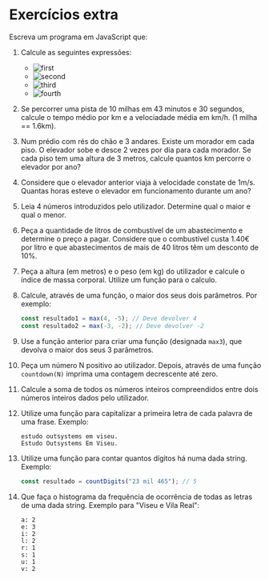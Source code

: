 # Exercícios extra

Escreva um programa em JavaScript que:

1. Calcule as seguintes expressões:

   - ![first](http://latex.codecogs.com/png.latex?\dpi{110}%204^{3^{2}})
   - ![second](<http://latex.codecogs.com/png.latex?\dpi{110}%20\frac{8*(2+6)*4}{3+5}*\frac{9*1+4}{3*5}+10^{32}>)
   - ![third](<http://latex.codecogs.com/png.latex?\dpi{110}%20sin(\frac{\pi%20}{4})>)
   - ![fourth](<http://latex.codecogs.com/png.latex?\dpi{110}%20(\sqrt{2})^{2}-2>)

2. Se percorrer uma pista de 10 milhas em 43 minutos e 30 segundos, calcule o
   tempo médio por km e a velociadade média em km/h. (1 milha == 1.6km).

3. Num prédio com rés do chão e 3 andares. Existe um morador em cada piso. O
   elevador sobe e desce 2 vezes por dia para cada morador. Se cada piso tem
   uma altura de 3 metros, calcule quantos km percorre o elevador por ano?

4. Considere que o elevador anterior viaja à velocidade constate de 1m/s.
   Quantas horas esteve o elevador em funcionamento durante um ano?

5. Leia 4 números introduzidos pelo utilizador. Determine qual o maior e qual o menor.

6. Peça a quantidade de litros de combustível de um abastecimento e determine
   o preço a pagar. Considere que o combustível custa 1.40€ por litro e que
   abastecimentos de mais de 40 litros têm um desconto de 10%.

7. Peça a altura (em metros) e o peso (em kg) do utilizador e calcule o
   índice de massa corporal. Utilize um função para o calculo.

8. Calcule, através de uma função, o maior dos seus dois parâmetros. Por exemplo:

      ```javascript
      const resultado1 = max(4, -5); // Deve devolver 4
      const resultado2 = max(-3, -2); // Deve devolver -2
      ```

9. Use a função anterior para criar uma função (designada `max3`), que devolva
   o maior dos seus 3 parâmetros.

10. Peça um número N positivo ao utilizador. Depois, através de uma função
    `countdown(N)` imprima uma contagem decrescente até zero.

11. Calcule a soma de todos os números inteiros compreendidos entre dois
    números inteiros dados pelo utilizador.

12. Utilize uma função para capitalizar a primeira letra de cada palavra de uma
    frase. Exemplo:

      ```text
      estudo outsystems em viseu.
      Estudo Outsystems Em Viseu.
      ```

13. Utilize uma função para contar quantos dígitos há numa dada string.
    Exemplo:

      ```javascript
      const resultado = countDigits("23 mil 465"); // 5
      ```

14. Que faça o histograma da frequência de ocorrência de todas as letras de
    uma dada string. Exemplo para "Viseu e Vila Real":

      ```text
      a: 2
      e: 3
      i: 2
      l: 2
      r: 1
      s: 1
      u: 1
      v: 2
      ```
